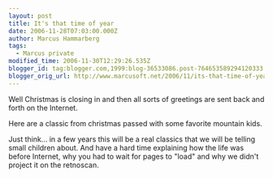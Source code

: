 ```yaml
---
layout: post
title: It's that time of year
date: 2006-11-28T07:03:00.000Z
author: Marcus Hammarberg
tags:
  - Marcus private
modified_time: 2006-11-30T12:29:26.535Z
blogger_id: tag:blogger.com,1999:blog-36533086.post-764653589294120333
blogger_orig_url: http://www.marcusoft.net/2006/11/its-that-time-of-year.html
---
```


Well
Christmas is closing in and then all sorts of greetings are sent back
and forth on the Internet.

Here are a classic from christmas passed with some favorite mountain
kids.


Just think... in a few years this will be a real classics that we will
be telling small children about. And have a hard time explaining how the
life was before Internet, why you had to wait for pages to "load" and
why we didn't project it on the retnoscan.
